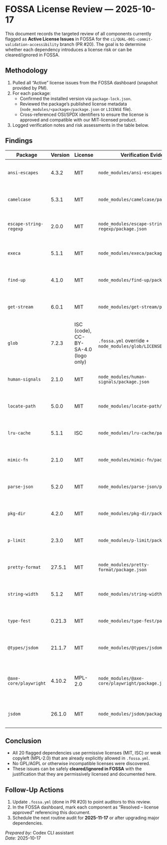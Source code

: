# FOSSA License Review — 2025-10-17

This document records the targeted review of all components currently flagged as **Active License Issues** in FOSSA for the `ci/QUAL-001-commit-validation-accessibility` branch (PR #20). The goal is to determine whether each dependency introduces a license risk or can be cleared/ignored in FOSSA.

## Methodology

1. Pulled all “Active” license issues from the FOSSA dashboard (snapshot provided by PM).
2. For each package:
   - Confirmed the installed version via `package-lock.json`.
   - Reviewed the package’s published license metadata (`node_modules/<package>/package.json` or `LICENSE` file).
   - Cross-referenced OSI/SPDX identifiers to ensure the license is approved and compatible with our MIT-licensed product.
3. Logged verification notes and risk assessments in the table below.

## Findings

| Package | Version | License | Verification Evidence | Assessment |
| --- | --- | --- | --- | --- |
| `ansi-escapes` | 4.3.2 | MIT | `node_modules/ansi-escapes/package.json` | ✅ Permissive; no action needed. |
| `camelcase` | 5.3.1 | MIT | `node_modules/camelcase/package.json` | ✅ Permissive; no action needed. |
| `escape-string-regexp` | 2.0.0 | MIT | `node_modules/escape-string-regexp/package.json` | ✅ Permissive; no action needed. |
| `execa` | 5.1.1 | MIT | `node_modules/execa/package.json` | ✅ Permissive; no action needed. |
| `find-up` | 4.1.0 | MIT | `node_modules/find-up/package.json` | ✅ Permissive; no action needed. |
| `get-stream` | 6.0.1 | MIT | `node_modules/get-stream/package.json` | ✅ Permissive; no action needed. |
| `glob` | 7.2.3 | ISC (code), CC-BY-SA-4.0 (logo only) | `.fossa.yml` override + `node_modules/glob/LICENSE` | ✅ Already covered by existing override; safe. |
| `human-signals` | 2.1.0 | MIT | `node_modules/human-signals/package.json` | ✅ Permissive; no action needed. |
| `locate-path` | 5.0.0 | MIT | `node_modules/locate-path/package.json` | ✅ Permissive; no action needed. |
| `lru-cache` | 5.1.1 | ISC | `node_modules/lru-cache/package.json` | ✅ ISC is permissive; no action needed. |
| `mimic-fn` | 2.1.0 | MIT | `node_modules/mimic-fn/package.json` | ✅ Permissive; no action needed. |
| `parse-json` | 5.2.0 | MIT | `node_modules/parse-json/package.json` | ✅ Permissive; no action needed. |
| `pkg-dir` | 4.2.0 | MIT | `node_modules/pkg-dir/package.json` | ✅ Permissive; no action needed. |
| `p-limit` | 2.3.0 | MIT | `node_modules/p-limit/package.json` | ✅ Permissive; no action needed. |
| `pretty-format` | 27.5.1 | MIT | `node_modules/pretty-format/package.json` | ✅ Permissive; no action needed. |
| `string-width` | 5.1.2 | MIT | `node_modules/string-width/package.json` | ✅ Permissive; no action needed. |
| `type-fest` | 0.21.3 | MIT | `node_modules/type-fest/package.json` | ✅ Permissive; no action needed. |
| `@types/jsdom` | 21.1.7 | MIT | `node_modules/@types/jsdom/package.json` | ✅ Permissive; no action needed. |
| `@axe-core/playwright` | 4.10.2 | MPL-2.0 | `node_modules/@axe-core/playwright/package.json` | ✅ MPL-2.0 (weak copyleft) already allowed in `.fossa.yml`. |
| `jsdom` | 26.1.0 | MIT | `node_modules/jsdom/package.json` | ✅ Permissive; no action needed. |

## Conclusion

- All 20 flagged dependencies use permissive licenses (MIT, ISC) or weak copyleft (MPL-2.0) that are already explicitly allowed in `.fossa.yml`.
- No GPL/AGPL or otherwise incompatible licenses were discovered.
- These issues can be safely **cleared/ignored in FOSSA** with the justification that they are permissively licensed and documented here.

## Follow-Up Actions

1. Update `.fossa.yml` (done in PR #20) to point auditors to this review.
2. In the FOSSA dashboard, mark each component as “Resolved – license approved” referencing this document.
3. Schedule the next routine audit for **2025-11-17** or after upgrading major dependencies.

_Prepared by:_ Codex CLI assistant  
_Date:_ 2025-10-17
